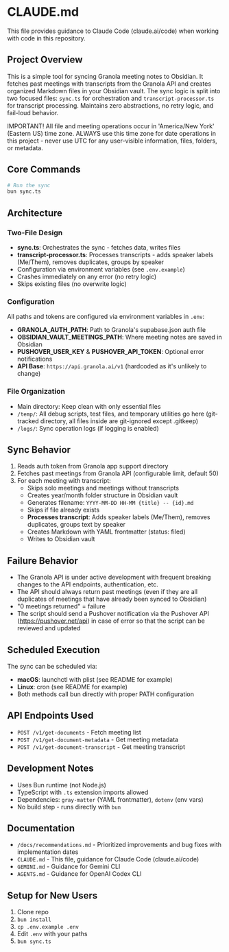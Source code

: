 # CLAUDE.md

This file provides guidance to Claude Code (claude.ai/code) when working with code in this repository.

## Project Overview

This is a simple tool for syncing Granola meeting notes to Obsidian. It fetches past meetings with transcripts from the Granola API and creates organized Markdown files in your Obsidian vault. The sync logic is split into two focused files: `sync.ts` for orchestration and `transcript-processor.ts` for transcript processing. Maintains zero abstractions, no retry logic, and fail-loud behavior.

IMPORTANT! All file and meeting operations occur in 'America/New York' (Eastern US) time zone. ALWAYS use this time zone for date operations in this project - never use UTC for any user-visible information, files, folders, or metadata.

## Core Commands

```bash
# Run the sync
bun sync.ts
```

## Architecture

### Two-File Design
- **sync.ts**: Orchestrates the sync - fetches data, writes files
- **transcript-processor.ts**: Processes transcripts - adds speaker labels (Me/Them), removes duplicates, groups by speaker
- Configuration via environment variables (see `.env.example`)
- Crashes immediately on any error (no retry logic)
- Skips existing files (no overwrite logic)

### Configuration
All paths and tokens are configured via environment variables in `.env`:
- **GRANOLA_AUTH_PATH**: Path to Granola's supabase.json auth file
- **OBSIDIAN_VAULT_MEETINGS_PATH**: Where meeting notes are saved in Obsidian
- **PUSHOVER_USER_KEY** & **PUSHOVER_API_TOKEN**: Optional error notifications
- **API Base**: `https://api.granola.ai/v1` (hardcoded as it's unlikely to change)

### File Organization
- Main directory: Keep clean with only essential files
- `/temp/`: All debug scripts, test files, and temporary utilities go here (git-tracked directory, all files inside are git-ignored except .gitkeep)
- `/logs/`: Sync operation logs (if logging is enabled)

## Sync Behavior

1. Reads auth token from Granola app support directory
2. Fetches past meetings from Granola API (configurable limit, default 50)
3. For each meeting with transcript:
   - Skips solo meetings and meetings without transcripts
   - Creates year/month folder structure in Obsidian vault
   - Generates filename: `YYYY-MM-DD HH-MM {title} -- {id}.md`
   - Skips if file already exists
   - **Processes transcript**: Adds speaker labels (Me/Them), removes duplicates, groups text by speaker
   - Creates Markdown with YAML frontmatter (status: filed)
   - Writes to Obsidian vault

## Failure Behavior 

- The Granola API is under active development with frequent breaking changes to the API endpoints, authentication, etc.
- The API should always return past meetings (even if they are all duplicates of meetings that have already been synced to Obsidian)
- "0 meetings returned" = failure
- The script should send a Pushover notification via the Pushover API (https://pushover.net/api) in case of error so that the script can be reviewed and updated

## Scheduled Execution

The sync can be scheduled via:
- **macOS**: launchctl with plist (see README for example)
- **Linux**: cron (see README for example)
- Both methods call bun directly with proper PATH configuration

## API Endpoints Used

- `POST /v1/get-documents` - Fetch meeting list
- `POST /v1/get-document-metadata` - Get meeting metadata
- `POST /v1/get-document-transcript` - Get meeting transcript

## Development Notes

- Uses Bun runtime (not Node.js)
- TypeScript with `.ts` extension imports allowed
- Dependencies: `gray-matter` (YAML frontmatter), `dotenv` (env vars)
- No build step - runs directly with `bun`

## Documentation

- `/docs/recommendations.md` - Prioritized improvements and bug fixes with implementation dates
- `CLAUDE.md` - This file, guidance for Claude Code (claude.ai/code)
- `GEMINI.md` - Guidance for Gemini CLI
- `AGENTS.md` - Guidance for OpenAI Codex CLI

## Setup for New Users

1. Clone repo
2. `bun install`
3. `cp .env.example .env`
4. Edit `.env` with your paths
5. `bun sync.ts`